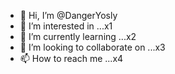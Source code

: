 - 👋 Hi, I’m @DangerYosly
- 👀 I’m interested in ...x1  
- 🌱 I’m currently learning ...x2
- 💞️ I’m looking to collaborate on ...x3
- 📫 How to reach me ...x4

<!---
DangerYosly/DangerYosly is a ✨ special ✨ repository because its `README.md` (this file) appears on your GitHub profile.
You can click the Preview link to take a look at your changes.
--->
